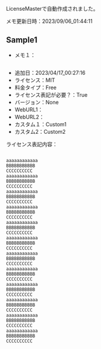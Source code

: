 LicenseMasterで自動作成されました。

メモ更新日時：2023/09/06_01:44:11

## Sample1

* メモ１：

```

```

* 追加日：2023/04/17_00:27:16
* ライセンス：MIT
* 料金タイプ：Free
* ライセンス表記が必要？：True
* バージョン：None
* WebURL1：
* WebURL2：
* カスタム１：Custom1
* カスタム2：Custom2


ライセンス表記内容：

```

aaaaaaaaaaaa
BBBBBBBBBBB
CCCCCCCCCC
aaaaaaaaaaaa
BBBBBBBBBBB
CCCCCCCCCC
aaaaaaaaaaaa
BBBBBBBBBBB
CCCCCCCCCC
aaaaaaaaaaaa
BBBBBBBBBBB
CCCCCCCCCC
aaaaaaaaaaaa
BBBBBBBBBBB
CCCCCCCCCC
aaaaaaaaaaaa
BBBBBBBBBBB
CCCCCCCCCC
aaaaaaaaaaaa
BBBBBBBBBBB
CCCCCCCCCC
aaaaaaaaaaaa
BBBBBBBBBBB
CCCCCCCCCC
aaaaaaaaaaaa
BBBBBBBBBBB
CCCCCCCCCC
aaaaaaaaaaaa
BBBBBBBBBBB
CCCCCCCCCC
aaaaaaaaaaaa
BBBBBBBBBBB
CCCCCCCCCC
aaaaaaaaaaaa
BBBBBBBBBBB
CCCCCCCCCC

```
